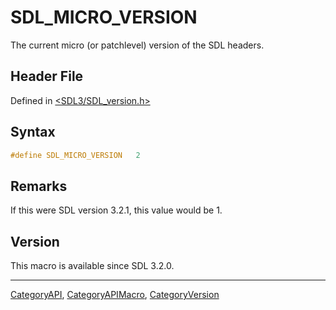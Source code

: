 # SDL_MICRO_VERSION

The current micro (or patchlevel) version of the SDL headers.

## Header File

Defined in [<SDL3/SDL_version.h>](https://github.com/libsdl-org/SDL/blob/main/include/SDL3/SDL_version.h)

## Syntax

```c
#define SDL_MICRO_VERSION   2
```

## Remarks

If this were SDL version 3.2.1, this value would be 1.

## Version

This macro is available since SDL 3.2.0.

----
[CategoryAPI](CategoryAPI), [CategoryAPIMacro](CategoryAPIMacro), [CategoryVersion](CategoryVersion)

